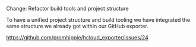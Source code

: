 Change: Refactor build tools and project structure

To have a unified project structure and build tooling we have integrated the
same structure we already got within our GitHub exporter.

https://github.com/promhippie/hcloud_exporter/issues/24
